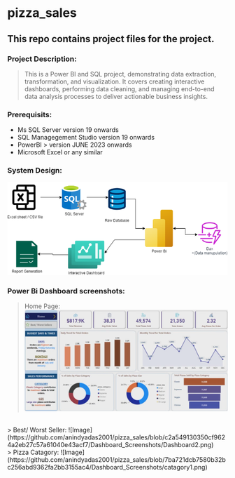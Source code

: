 # pizza_sales <br/>
## This repo contains project files for the project. <br/>
### Project Description: <br/>
> This is a Power BI and SQL project, demonstrating data extraction, transformation, and visualization. It covers creating interactive dashboards, performing data cleaning, and managing end-to-end data analysis processes to deliver actionable business insights. <br/>
### Prerequisits: <br/>
* Ms SQL Server version 19 onwards <br/>
* SQL Managegement Studio version 19 onwards <br/>
* PowerBI >  version JUNE 2023 onwards <br/>
* Microsoft Excel or any similar <br/>
<!---
:  Import raw data into it, make a database, write queries as per problem statements > server
:  Create a interactive dashbord linked to ms sql server , or import the csv , data cleaning , data processing usinfg dax > bi
--->
### System Design: <br/>
![System Design Image](https://github.com/anindyadas2001/pizza_sales/blob/2fe013642a047fa53347e2cda2acfc4bb8260221/SysDesign.png)
<br/>
### Power Bi Dashboard screenshots:
> Home Page:
![Image](https://github.com/anindyadas2001/pizza_sales/blob/7ba721dcb7580b32bc256abd9362fa2bb3155ac4/Dashboard_Screenshots/Dashboard1.png)
<br/>
> Best/ Worst Seller:
![Image](https://github.com/anindyadas2001/pizza_sales/blob/c2a549130350cf9624a2eb27c57a61040e43acf7/Dashboard_Screenshots/Dashboard2.png)
<br/>
> Pizza Catagory:
![Image](https://github.com/anindyadas2001/pizza_sales/blob/7ba721dcb7580b32bc256abd9362fa2bb3155ac4/Dashboard_Screenshots/catagory1.png)
